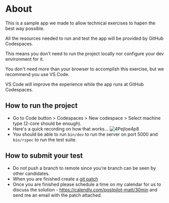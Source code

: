 # About

This is a sample app we made to allow technical exercises to hapen the best way possible.

All the resources needed to run and test the app will be provided by GitHub Codespaces.

This means you don't need to run the project locally nor configure your dev environment for it.

You don't need more than your browser to accomplish this exercise, but we recommend you use VS Code.

VS Code will improve the experience while the app runs at GitHub Codespaces.


## How to run the project

- Go to Code button > Codespaces > New codespace > Select machine type (2-core should be enough).
- Here's a quick recording on how that works...
![4PejIoe4p8](https://user-images.githubusercontent.com/6395112/157670995-0340ce21-2ec1-4796-9df3-601f073004a5.gif)
- You should be able to run `bin/dev` to run the server on port 5000 and `bin/rspec` to run the test suite.

## How to submit your test

- Do not push a branch to remote since you're branch can be seen by other candidates.
- When you are finished create a [git patch](https://www.git-tower.com/learn/git/faq/create-and-apply-patch)
- Once you are finished please schedule a time on my calendar for us to discuss the solution - https://calendly.com/postpilot-matt/30min and send me an email with the patch attached.
